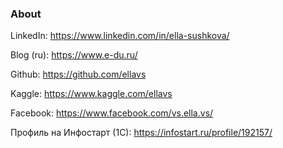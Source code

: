 ### About

LinkedIn: https://www.linkedin.com/in/ella-sushkova/

Blog (ru): https://www.e-du.ru/

Github: https://github.com/ellavs

Kaggle: https://www.kaggle.com/ellavs

Facebook: https://www.facebook.com/vs.ella.vs/

Профиль на Инфостарт (1С): https://infostart.ru/profile/192157/

<!--
**ellavs/ellavs** is a ✨ _special_ ✨ repository because its `README.md` (this file) appears on your GitHub profile.

Here are some ideas to get you started:

- 🔭 I’m currently working on ...
- 🌱 I’m currently learning ...
- 👯 I’m looking to collaborate on ...
- 🤔 I’m looking for help with ...
- 💬 Ask me about ...
- 📫 How to reach me: ...
- 😄 Pronouns: ...
- ⚡ Fun fact: ...
-->


